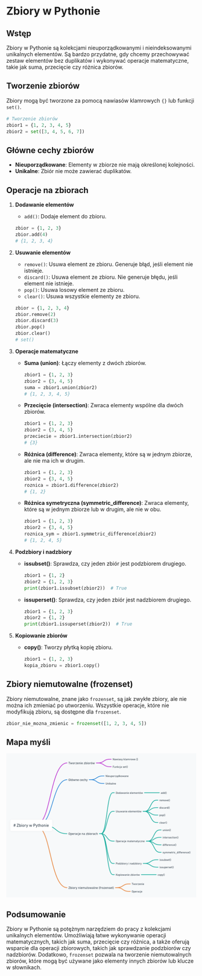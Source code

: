 # Zbiory w Pythonie

## Wstęp

Zbiory w Pythonie są kolekcjami nieuporządkowanymi i nieindeksowanymi unikalnych elementów. Są bardzo przydatne, gdy chcemy przechowywać zestaw elementów bez duplikatów i wykonywać operacje matematyczne, takie jak suma, przecięcie czy różnica zbiorów.

## Tworzenie zbiorów

Zbiory mogą być tworzone za pomocą nawiasów klamrowych `{}` lub funkcji `set()`.

```python
# Tworzenie zbiorów
zbior1 = {1, 2, 3, 4, 5}
zbior2 = set([3, 4, 5, 6, 7])
```

## Główne cechy zbiorów

- **Nieuporządkowane**: Elementy w zbiorze nie mają określonej kolejności.
- **Unikalne**: Zbiór nie może zawierać duplikatów.

## Operacje na zbiorach

1. **Dodawanie elementów**
   - `add()`: Dodaje element do zbioru.

   ```python
   zbior = {1, 2, 3}
   zbior.add(4)
   # {1, 2, 3, 4}
   ```

2. **Usuwanie elementów**
   - `remove()`: Usuwa element ze zbioru. Generuje błąd, jeśli element nie istnieje.
   - `discard()`: Usuwa element ze zbioru. Nie generuje błędu, jeśli element nie istnieje.
   - `pop()`: Usuwa losowy element ze zbioru.
   - `clear()`: Usuwa wszystkie elementy ze zbioru.

   ```python
   zbior = {1, 2, 3, 4}
   zbior.remove(2)
   zbior.discard(3)
   zbior.pop()
   zbior.clear()
   # set()
   ```

3. **Operacje matematyczne**
   - **Suma (union)**: Łączy elementy z dwóch zbiorów.

     ```python
     zbior1 = {1, 2, 3}
     zbior2 = {3, 4, 5}
     suma = zbior1.union(zbior2)
     # {1, 2, 3, 4, 5}
     ```

   - **Przecięcie (intersection)**: Zwraca elementy wspólne dla dwóch zbiorów.

     ```python
     zbior1 = {1, 2, 3}
     zbior2 = {3, 4, 5}
     przeciecie = zbior1.intersection(zbior2)
     # {3}
     ```

   - **Różnica (difference)**: Zwraca elementy, które są w jednym zbiorze, ale nie ma ich w drugim.

     ```python
     zbior1 = {1, 2, 3}
     zbior2 = {3, 4, 5}
     roznica = zbior1.difference(zbior2)
     # {1, 2}
     ```

   - **Różnica symetryczna (symmetric_difference)**: Zwraca elementy, które są w jednym zbiorze lub w drugim, ale nie w obu.

     ```python
     zbior1 = {1, 2, 3}
     zbior2 = {3, 4, 5}
     roznica_sym = zbior1.symmetric_difference(zbior2)
     # {1, 2, 4, 5}
     ```

4. **Podzbiory i nadzbiory**
   - **issubset()**: Sprawdza, czy jeden zbiór jest podzbiorem drugiego.

     ```python
     zbior1 = {1, 2}
     zbior2 = {1, 2, 3}
     print(zbior1.issubset(zbior2))  # True
     ```

   - **issuperset()**: Sprawdza, czy jeden zbiór jest nadzbiorem drugiego.

     ```python
     zbior1 = {1, 2, 3}
     zbior2 = {1, 2}
     print(zbior1.issuperset(zbior2))  # True
     ```

5. **Kopiowanie zbiorów**
   - **copy()**: Tworzy płytką kopię zbioru.

     ```python
     zbior1 = {1, 2, 3}
     kopia_zbioru = zbior1.copy()
     ```

## Zbiory niemutowalne (frozenset)

Zbiory niemutowalne, znane jako `frozenset`, są jak zwykłe zbiory, ale nie można ich zmieniać po utworzeniu. Wszystkie operacje, które nie modyfikują zbioru, są dostępne dla `frozenset`.

```python
zbior_nie_mozna_zmienic = frozenset([1, 2, 3, 4, 5])
```

## Mapa myśli

![Zbiory](../../assets/image/Typy%20dnych/Zbiory.png)

## Podsumowanie

Zbiory w Pythonie są potężnym narzędziem do pracy z kolekcjami unikalnych elementów. Umożliwiają łatwe wykonywanie operacji matematycznych, takich jak suma, przecięcie czy różnica, a także oferują wsparcie dla operacji zbiorowych, takich jak sprawdzanie podzbiorów czy nadzbiorów. Dodatkowo, `frozenset` pozwala na tworzenie niemutowalnych zbiorów, które mogą być używane jako elementy innych zbiorów lub klucze w słownikach.
